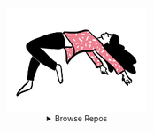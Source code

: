 <div align="center">

  <a href="#">
    <img
      width="50%"
      src="https://raw.githubusercontent.com/Paveloom/Paveloom/master/levitate.gif"
    >
  </a>

  <details>
    <summary>
      Browse Repos
    </summary>
    <br>
    <h3>Minor</h3>
    <div>
      <a href="https://github.com/paveloom-m/Makefiles">
        <img src="https://raw.githubusercontent.com/Paveloom/Paveloom/master/repos/Makefiles.svg">
      </a>
      <a href="https://github.com/paveloom-m/QtSettingsDemo">
        <img src="https://raw.githubusercontent.com/Paveloom/Paveloom/master/repos/QtSettingsDemo.svg">
      </a>
    </div>
    <h3>Packs</h3>
    <div>
      <a href="https://github.com/paveloom-p/P1">
        <img src="https://raw.githubusercontent.com/Paveloom/Paveloom/master/repos/P1.svg">
      </a>
      <a href="https://github.com/paveloom-p/P2">
        <img src="https://raw.githubusercontent.com/Paveloom/Paveloom/master/repos/P2.svg">
      </a>
    </div>
    <div>
      <a href="https://github.com/paveloom-p/P3">
        <img src="https://raw.githubusercontent.com/Paveloom/Paveloom/master/repos/P3.svg">
      </a>
      <a href="https://github.com/paveloom-p/P5">
        <img src="https://raw.githubusercontent.com/Paveloom/Paveloom/master/repos/P5.svg">
      </a>
    </div>
    <div>
      <a href="https://github.com/paveloom-p/P6">
        <img src="https://raw.githubusercontent.com/Paveloom/Paveloom/master/repos/P6.svg">
      </a>
      <a href="https://github.com/paveloom-p/P7">
        <img src="https://raw.githubusercontent.com/Paveloom/Paveloom/master/repos/P7.svg">
      </a>
    </div>
    <div>
      <a href="https://github.com/paveloom-p/P8">
        <img src="https://raw.githubusercontent.com/Paveloom/Paveloom/master/repos/P8.svg">
      </a>
      <a href="https://github.com/paveloom-p/P9">
        <img src="https://raw.githubusercontent.com/Paveloom/Paveloom/master/repos/P9.svg">
      </a>
    </div>
    <h3>Docker</h3>
    <div>
      <a href="https://github.com/paveloom-d/dev">
        <img src="https://raw.githubusercontent.com/Paveloom/Paveloom/master/repos/dev.svg">
      </a>
      <a href="https://github.com/paveloom-d/binder-base">
        <img src="https://raw.githubusercontent.com/Paveloom/Paveloom/master/repos/binder-base.svg">
      </a>
    </div>
    <div>
      <a href="https://github.com/paveloom-d/binder-tex">
        <img src="https://raw.githubusercontent.com/Paveloom/Paveloom/master/repos/binder-tex.svg">
      </a>
      <a href="https://github.com/paveloom-d/binder-julia">
        <img src="https://raw.githubusercontent.com/Paveloom/Paveloom/master/repos/binder-julia.svg">
      </a>
    </div>
    <div>
      <a href="https://github.com/paveloom-d/binder-julia-plots">
        <img src="https://raw.githubusercontent.com/Paveloom/Paveloom/master/repos/binder-julia-plots.svg">
      </a>
    </div>
    <h3>Julia</h3>
    <div>
      <a href="https://github.com/paveloom-j/Scats.jl">
        <img src="https://raw.githubusercontent.com/Paveloom/Paveloom/master/repos/Scats.jl.svg">
      </a>
    </div>
    <h3>Complex</h3>
    <div>
      <a href="https://github.com/paveloom-c/C1">
        <img src="https://raw.githubusercontent.com/Paveloom/Paveloom/master/repos/C1.svg">
      </a>
      <a href="https://github.com/paveloom-c/C3">
        <img src="https://raw.githubusercontent.com/Paveloom/Paveloom/master/repos/C3.svg">
      </a>
    </div>
    <div>
      <a href="https://github.com/paveloom-c/GPKernels">
        <img src="https://raw.githubusercontent.com/Paveloom/Paveloom/master/repos/GPKernels.svg">
      </a>
    </div>
  </details>

  <br><br>

</div>
